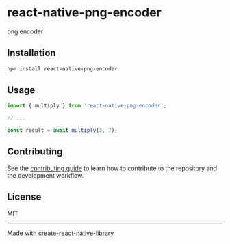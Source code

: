 # react-native-png-encoder

png encoder

## Installation

```sh
npm install react-native-png-encoder
```

## Usage


```js
import { multiply } from 'react-native-png-encoder';

// ...

const result = await multiply(3, 7);
```


## Contributing

See the [contributing guide](CONTRIBUTING.md) to learn how to contribute to the repository and the development workflow.

## License

MIT

---

Made with [create-react-native-library](https://github.com/callstack/react-native-builder-bob)
